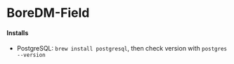 # BoreDM-Field

#### Installs
- PostgreSQL: `brew install postgresql`, then check version with `postgres --version`
